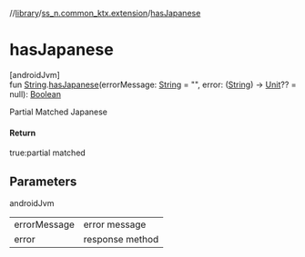 //[library](../../index.md)/[ss_n.common_ktx.extension](index.md)/[hasJapanese](has-japanese.md)

# hasJapanese

[androidJvm]\
fun [String](https://kotlinlang.org/api/latest/jvm/stdlib/kotlin/-string/index.html).[hasJapanese](has-japanese.md)(errorMessage: [String](https://kotlinlang.org/api/latest/jvm/stdlib/kotlin/-string/index.html) = "", error: ([String](https://kotlinlang.org/api/latest/jvm/stdlib/kotlin/-string/index.html)) -&gt; [Unit](https://kotlinlang.org/api/latest/jvm/stdlib/kotlin/-unit/index.html)?? = null): [Boolean](https://kotlinlang.org/api/latest/jvm/stdlib/kotlin/-boolean/index.html)

Partial Matched Japanese

#### Return

true:partial matched

## Parameters

androidJvm

| | |
|---|---|
| errorMessage | error message |
| error | response method |
